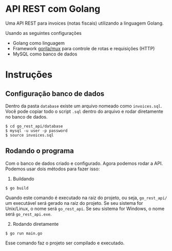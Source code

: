 # API REST com Golang
Uma API REST para invoices (notas fiscais) utilizando a linguagem Golang.

Usando as seguintes configurações
* Golang como linguagem
* Framework [gorila/mux]([https://github.com/gorilla/mux]) para controle de rotas e requisições (HTTP)
* MySQL como banco de dados

# Instruções

## Configuração banco de dados
Dentro da pasta `database` existe um arquivo nomeado como `invoices.sql`.
Você pode copiar todo o script `.sql` dentro do arquivo e rodar diretamente no banco de dados.

```
$ cd go_rest_api/database
$ mysql -u user -p password
$ source invoices.sql
```

## Rodando o programa
Com o banco de dados criado e configurado. Agora podemos rodar a API.
Podemos usar dois métodos para fazer isso:

1. Buildando
```
$ go build
```
Quando este comando é executado na raiz do projeto, ou seja, `go_rest_api/` um executável será
gerado na raiz do projeto. Se seu sistema for Unix/Linux, o nome será `go_rest_api`. Se seu sistema
for Windows, o nome será `go_rest_api.exe`.

2. Rodando diretamente
```
$ go run main.go
```
Esse comando faz o projeto ser compilado e executado.
